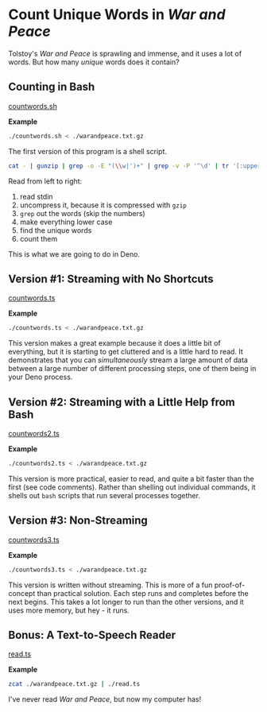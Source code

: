 # Count Unique Words in _War and Peace_

Tolstoy's _War and Peace_ is sprawling and immense, and it uses a lot of words.
But how many _unique_ words does it contain?

## Counting in Bash

[countwords.sh](./countwords.sh)

**Example**

```sh
./countwords.sh < ./warandpeace.txt.gz
```

The first version of this program is a shell script.

```sh
cat - | gunzip | grep -o -E "(\\w|')+" | grep -v -P '^\d' | tr '[:upper:]' '[:lower:]' | sort | uniq  | wc -l
```

Read from left to right:

1. read stdin
1. uncompress it, because it is compressed with `gzip`
1. `grep` out the words (skip the numbers)
1. make everything lower case
1. find the unique words
1. count them

This is what we are going to do in Deno.

## Version #1: Streaming with No Shortcuts

[countwords.ts](./countwords.ts)

**Example**

```sh
./countwords.ts < ./warandpeace.txt.gz
```

This version makes a great example because it does a little bit of everything,
but it is starting to get cluttered and is a little hard to read. It
demonstrates that you can _simultaneously_ stream a large amount of data between
a large number of different processing steps, one of them being in your Deno
process.

## Version #2: Streaming with a Little Help from Bash

[countwords2.ts](./countwords2.ts)

**Example**

```sh
./countwords2.ts < ./warandpeace.txt.gz
```

This version is more practical, easier to read, and quite a bit faster than the
first (see code comments). Rather than shelling out individual commands, it
shells out `bash` scripts that run several processes together.

## Version #3: Non-Streaming

[countwords3.ts](./countwords3.ts)

**Example**

```sh
./countwords3.ts < ./warandpeace.txt.gz
```

This version is written without streaming. This is more of a fun
proof-of-concept than practical solution. Each step runs and completes before
the next begins. This takes a lot longer to run than the other versions, and it
uses more memory, but hey - it runs.

## Bonus: A Text-to-Speech Reader

[read.ts](./read.ts)

**Example**

```sh
zcat ./warandpeace.txt.gz | ./read.ts
```

I've never read _War and Peace_, but now my computer has!
